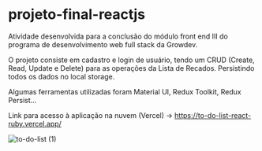 # projeto-final-reactjs

Atividade desenvolvida para a conclusão do módulo front end III do programa de desenvolvimento web full stack da Growdev. 

O projeto consiste em cadastro e login de usuário, tendo um CRUD (Create, Read, Update e Delete)
para as operações da Lista de Recados. Persistindo todos os dados no local storage. 

Algumas ferramentas utilizadas foram  Material UI, Redux Toolkit, Redux Persist...


Link para acesso à aplicação na nuvem (Vercel) -> https://to-do-list-react-ruby.vercel.app/




![to-do-list (1)](https://user-images.githubusercontent.com/110476307/235366174-b37df8fd-ce64-4cfd-85c3-6aa4d667de39.gif)
